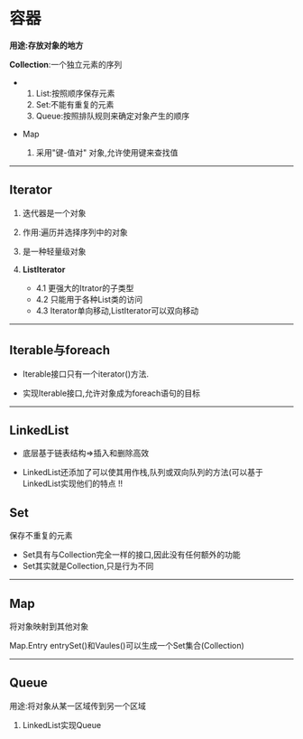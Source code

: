 # 容器

**用途:存放对象的地方**

**Collection**:一个独立元素的序列

- 1. List:按照顺序保存元素
  2. Set:不能有重复的元素
  3. Queue:按照排队规则来确定对象产生的顺序

- Map
  1. 采用"键-值对" 对象,允许使用键来查找值



***

 ## Iterator

1. 迭代器是一个对象
2. 作用:遍历并选择序列中的对象
3. 是一种轻量级对象
4. **ListIterator**

   - 4.1 更强大的Itrator的子类型
   - 4.2 只能用于各种List类的访问
   - 4.3 Iterator单向移动,ListIterator可以双向移动

---

## Iterable与foreach

- Iterable接口只有一个iterator()方法.

- 实现Iterable接口,允许对象成为foreach语句的目标

---



## LinkedList

-  底层基于链表结构=>插入和删除高效

-  LinkedList还添加了可以使其用作栈,队列或双向队列的方法(可以基于LinkedList实现他们的特点 !!

##  Set

保存不重复的元素

- Set具有与Collection完全一样的接口,因此没有任何额外的功能
- Set其实就是Collection,只是行为不同

---

## Map

将对象映射到其他对象

Map.Entry   entrySet()和Vaules()可以生成一个Set集合(Collection)

---

## Queue

用途:将对象从某一区域传到另一个区域

1. LinkedList实现Queue



